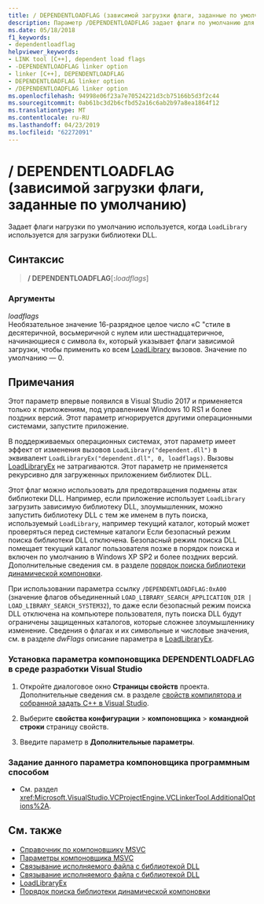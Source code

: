 ```yaml
---
title: / DEPENDENTLOADFLAG (зависимой загрузки флаги, заданные по умолчанию)
description: Параметр /DEPENDENTLOADFLAG задает флаги по умолчанию для библиотек DLL, загруженные с помощью LoadLibrary
ms.date: 05/18/2018
f1_keywords:
- dependentloadflag
helpviewer_keywords:
- LINK tool [C++], dependent load flags
- -DEPENDENTLOADFLAG linker option
- linker [C++], DEPENDENTLOADFLAG
- DEPENDENTLOADFLAG linker option
- /DEPENDENTLOADFLAG linker option
ms.openlocfilehash: 94998e06f23a7e70524221d3cb75166b5d3f2c44
ms.sourcegitcommit: 0ab61bc3d2b6cfbd52a16c6ab2b97a8ea1864f12
ms.translationtype: MT
ms.contentlocale: ru-RU
ms.lasthandoff: 04/23/2019
ms.locfileid: "62272091"
---
```

# <a name="dependentloadflag-set-default-dependent-load-flags"></a>/ DEPENDENTLOADFLAG (зависимой загрузки флаги, заданные по умолчанию)

Задает флаги нагрузки по умолчанию используется, когда `LoadLibrary` используется для загрузки библиотеки DLL.

## <a name="syntax"></a>Синтаксис

> **/ DEPENDENTLOADFLAG**[**:**_loadflags_]

### <a name="arguments"></a>Аргументы

*loadflags*<br/>
Необязательное значение 16-разрядное целое число «C "стиле в десятеричной, восьмеричной с нулем или шестнадцатеричное, начинающиеся с символа `0x`, который указывает флаги зависимой загрузки, чтобы применить ко всем [LoadLibrary](/windows/desktop/api/libloaderapi/nf-libloaderapi-loadlibraryexa) вызовов. Значение по умолчанию — 0.

## <a name="remarks"></a>Примечания

Этот параметр впервые появился в Visual Studio 2017 и применяется только к приложениям, под управлением Windows 10 RS1 и более поздних версий. Этот параметр игнорируется другими операционными системами, запустите приложение.

В поддерживаемых операционных системах, этот параметр имеет эффект от изменения вызовов `LoadLibrary("dependent.dll")` в эквивалент `LoadLibraryEx("dependent.dll", 0, loadflags)`. Вызовы [LoadLibraryEx](/windows/desktop/api/libloaderapi/nf-libloaderapi-loadlibraryexa) не затрагиваются. Этот параметр не применяется рекурсивно для загруженных приложением библиотек DLL.

Этот флаг можно использовать для предотвращения подмены атак библиотеки DLL. Например, если приложение использует `LoadLibrary` загрузить зависимую библиотеку DLL, злоумышленник, можно запустить библиотеку DLL с тем же именем в путь поиска, используемый `LoadLibrary`, например текущий каталог, который может проверяться перед системные каталоги Если безопасный режим поиска библиотеки DLL отключена. Безопасный режим поиска DLL помещает текущий каталог пользователя позже в порядок поиска и включен по умолчанию в Windows XP SP2 и более поздних версий. Дополнительные сведения см. в разделе [порядок поиска библиотеки динамической компоновки](/windows/desktop/Dlls/dynamic-link-library-search-order).

При использовании параметра ссылку `/DEPENDENTLOADFLAG:0xA00` (значение флагов объединенный `LOAD_LIBRARY_SEARCH_APPLICATION_DIR | LOAD_LIBRARY_SEARCH_SYSTEM32`), то даже если безопасный режим поиска DLL отключена на компьютере пользователя, путь поиска DLL будут ограничены защищенных каталогов, которые сложнее злоумышленнику изменение. Сведения о флагах и их символьные и числовые значения, см. в разделе *dwFlags* описание параметра в [LoadLibraryEx](/windows/desktop/api/libloaderapi/nf-libloaderapi-loadlibraryexa).

### <a name="to-set-the-dependentloadflag-linker-option-in-the-visual-studio-development-environment"></a>Установка параметра компоновщика DEPENDENTLOADFLAG в среде разработки Visual Studio

1. Откройте диалоговое окно **Страницы свойств** проекта. Дополнительные сведения см. в разделе [свойств компилятора и собранной задать C++ в Visual Studio](../working-with-project-properties.md).

1. Выберите **свойства конфигурации** > **компоновщика** > **командной строки** страницу свойств.

1. Введите параметр в **Дополнительные параметры**.

### <a name="to-set-this-linker-option-programmatically"></a>Задание данного параметра компоновщика программным способом

- См. раздел <xref:Microsoft.VisualStudio.VCProjectEngine.VCLinkerTool.AdditionalOptions%2A>.

## <a name="see-also"></a>См. также

- [Справочник по компоновщику MSVC](linking.md)
- [Параметры компоновщика MSVC](linker-options.md)
- [Связывание исполняемого файла с библиотекой DLL](../linking-an-executable-to-a-dll.md#linking-implicitly)
- [Связывание исполняемого файла с библиотекой DLL](../linking-an-executable-to-a-dll.md#determining-which-linking-method-to-use)
- [LoadLibraryEx](/windows/desktop/api/libloaderapi/nf-libloaderapi-loadlibraryexa)
- [Порядок поиска библиотеки динамической компоновки](/windows/desktop/Dlls/dynamic-link-library-search-order)
